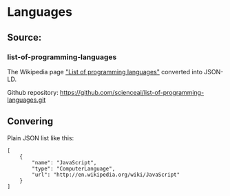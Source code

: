 # Languages

## Source: 

### list-of-programming-languages
The Wikipedia page ["List of programming languages"](https://en.wikipedia.org/wiki/List_of_programming_languages) converted into JSON-LD.

Github repository:  https://github.com/scienceai/list-of-programming-languages.git

## Convering 
Plain JSON list like this: 

```
[
    {
        "name": "JavaScript",
        "type": "ComputerLanguage",
        "url": "http://en.wikipedia.org/wiki/JavaScript"
    }
]
```
